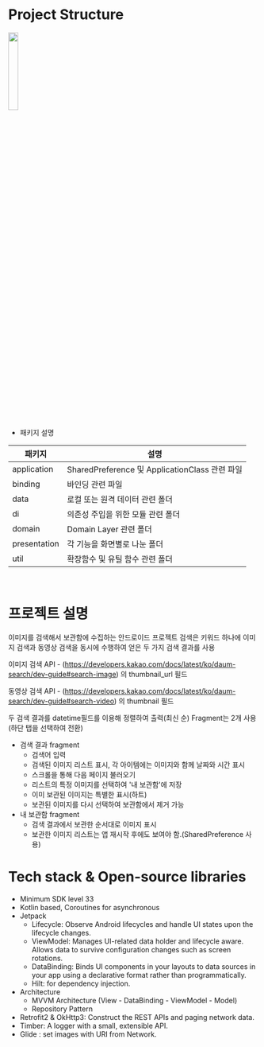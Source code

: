 # Project Structure

<img width="20%" src="https://user-images.githubusercontent.com/70442964/212208921-7e8c1e1a-96c3-4372-93c6-594e2f070b78.png"/>

- 패키지 설명

|패키지|설명|
|------|---|
|application|SharedPreference 및 ApplicationClass 관련 파일|
|binding|바인딩 관련 파일|
|data|로컬 또는 원격 데이터 관련 폴더|
|di|의존성 주입을 위한 모듈 관련 폴더|
|domain|Domain Layer 관련 폴더|
|presentation|각 기능을 화면별로 나눈 폴더|
|util|확장함수 및 유틸 함수 관련 폴더|

<br/>

# 프로젝트 설명
이미지를 검색해서 보관함에 수집하는 안드로이드 프로젝트
검색은 키워드 하나에 이미지 검색과 동영상 검색을 동시에 수행하여 얻은 두 가지 검색 결과를 사용

이미지 검색 API - (https://developers.kakao.com/docs/latest/ko/daum-search/dev-guide#search-image) 의 thumbnail_url 필드

동영상 검색 API - (https://developers.kakao.com/docs/latest/ko/daum-search/dev-guide#search-video) 의 thumbnail 필드

두 검색 결과를 datetime필드를 이용해 정렬하여 출력(최신 순)
Fragment는 2개 사용(하단 탭을 선택하여 전환)
- 검색 결과 fragment
    - 검색어 입력
    - 검색된 이미지 리스트 표시, 각 아이템에는 이미지와 함께 날짜와 시간 표시
    - 스크롤을 통해 다음 페이지 불러오기
    - 리스트의 특정 이미지를 선택하여 '내 보관함'에 저장
    - 이미 보관된 이미지는 특별한 표시(하트)
    - 보관된 이미지를 다시 선택하여 보관함에서 제거 가능
- 내 보관함 fragment
    - 검색 결과에서 보관한 순서대로 이미지 표시
    - 보관한 이미지 리스트는 앱 재시작 후에도 보여야 함.(SharedPreference 사용)

# Tech stack & Open-source libraries
- Minimum SDK level 33
- Kotlin based, Coroutines for asynchronous
- Jetpack
    - Lifecycle: Observe Android lifecycles and handle UI states upon the lifecycle changes.
    - ViewModel: Manages UI-related data holder and lifecycle aware. Allows data to survive configuration changes such as screen rotations.
    - DataBinding: Binds UI components in your layouts to data sources in your app using a declarative format rather than programmatically.
    - Hilt: for dependency injection.
- Architecture
    - MVVM Architecture (View - DataBinding - ViewModel - Model)
    - Repository Pattern
- Retrofit2 & OkHttp3: Construct the REST APIs and paging network data.
- Timber: A logger with a small, extensible API.
- Glide : set images with URI from Network.
